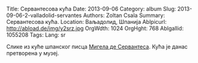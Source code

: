 Title: Сервантесова кућа
Date: 2013-09-06
Category: album
Slug: 2013-09-06-2-valladolid-servantes
Authors: Zoltan Csala
Summary: Сервантесова кућа.
Location: Ваљадолид, Шпанија
Ablpicurl: http://abload.de/img/y2srz.jpg
OrgWdth: 1024
OrgHght: 768
Ablgallid: 1055208
Tags:
Lang: sr

Слике из куће шпанског писца [Мигела де Сервантеса](https://sr.wikipedia.org/wiki/%D0%9C%D0%B8%D0%B3%D0%B5%D0%BB_%D0%B4%D0%B5_%D0%A1%D0%B5%D1%80%D0%B2%D0%B0%D0%BD%D1%82%D0%B5%D1%81). Кућа је данас претворена у музеј.
